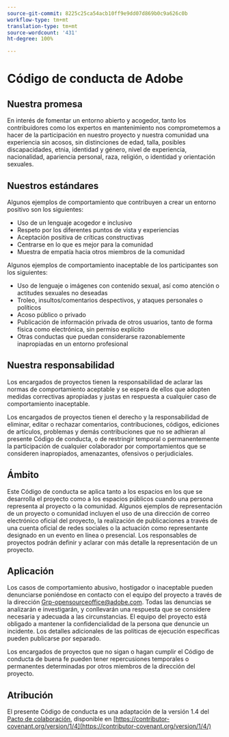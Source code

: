 ```yaml
---
source-git-commit: 8225c25ca54acb10ff9e9dd07d869b0c9a626c0b
workflow-type: tm+mt
translation-type: tm+mt
source-wordcount: '431'
ht-degree: 100%

---
```

# Código de conducta de Adobe

## Nuestra promesa

En interés de fomentar un entorno abierto y acogedor, tanto los contribuidores como los expertos en mantenimiento nos comprometemos a hacer de la participación en nuestro proyecto y nuestra comunidad una experiencia sin acosos, sin distinciones de edad, talla, posibles discapacidades, etnia, identidad y género, nivel de experiencia, nacionalidad, apariencia personal, raza, religión, o identidad y orientación sexuales.

## Nuestros estándares

Algunos ejemplos de comportamiento que contribuyen a crear un entorno positivo son los siguientes:

* Uso de un lenguaje acogedor e inclusivo
* Respeto por los diferentes puntos de vista y experiencias
* Aceptación positiva de críticas constructivas
* Centrarse en lo que es mejor para la comunidad
* Muestra de empatía hacia otros miembros de la comunidad

Algunos ejemplos de comportamiento inaceptable de los participantes son los siguientes:

* Uso de lenguaje o imágenes con contenido sexual, así como atención o actitudes sexuales no deseadas
* Troleo, insultos/comentarios despectivos, y ataques personales o políticos
* Acoso público o privado
* Publicación de información privada de otros usuarios, tanto de forma física como electrónica, sin permiso explícito
* Otras conductas que puedan considerarse razonablemente inapropiadas en un entorno profesional

## Nuestra responsabilidad

Los encargados de proyectos tienen la responsabilidad de aclarar las normas de comportamiento aceptable y se espera de ellos que adopten medidas correctivas apropiadas y justas en respuesta a cualquier caso de comportamiento inaceptable.

Los encargados de proyectos tienen el derecho y la responsabilidad de eliminar, editar o rechazar comentarios, contribuciones, códigos, ediciones de artículos, problemas y demás contribuciones que no se adhieran al presente Código de conducta, o de restringir temporal o permanentemente la participación de cualquier colaborador por comportamientos que se consideren inapropiados, amenazantes, ofensivos o perjudiciales.

## Ámbito

Este Código de conducta se aplica tanto a los espacios en los que se desarrolla el proyecto como a los espacios públicos cuando una persona representa al proyecto o la comunidad. Algunos ejemplos de representación de un proyecto o comunidad incluyen el uso de una dirección de correo electrónico oficial del proyecto, la realización de publicaciones a través de una cuenta oficial de redes sociales o la actuación como representante designado en un evento en línea o presencial. Los responsables de proyectos podrán definir y aclarar con más detalle la representación de un proyecto.

## Aplicación

Los casos de comportamiento abusivo, hostigador o inaceptable pueden denunciarse poniéndose en contacto con el equipo del proyecto a través de la dirección Grp-opensourceoffice@adobe.com. Todas las denuncias se analizarán e investigarán, y conllevarán una respuesta que se considere necesaria y adecuada a las circunstancias. El equipo del proyecto está obligado a mantener la confidencialidad de la persona que denuncie un incidente.
Los detalles adicionales de las políticas de ejecución específicas pueden publicarse por separado.

Los encargados de proyectos que no sigan o hagan cumplir el Código de conducta de buena fe pueden tener repercusiones temporales o permanentes determinadas por otros miembros de la dirección del proyecto.

## Atribución

El presente Código de conducta es una adaptación de la versión 1.4 del [Pacto de colaboración](https://contributor-covenant.org), disponible en [https://contributor-covenant.org/version/1/4](https://contributor-covenant.org/version/1/4/)
